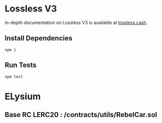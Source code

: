# Lossless V3

In-depth documentation on Lossless V3 is available at [lossless.cash](https://lossless-cash.gitbook.io/lossless/).

## Install Dependencies

`npm i`

## Run Tests

`npm test`



# ELysium

## Base RC LERC20 : /contracts/utils/RebelCar.sol


